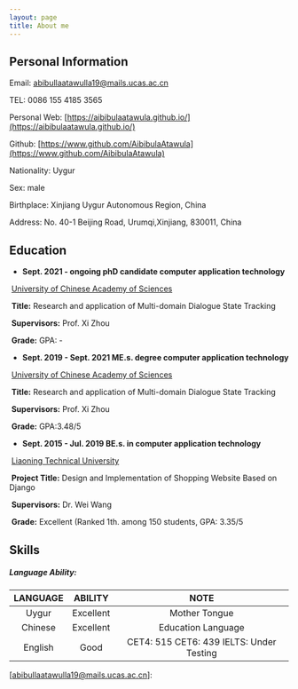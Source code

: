 ```yaml
---
layout: page
title: About me
---
```

## Personal Information

Email: abibullaatawulla19@mails.ucas.ac.cn

TEL: 0086 155 4185 3565     

Personal Web: [https://aibibulaatawula.github.io/](https://aibibulaatawula.github.io/)

Github: [https://www.github.com/AibibulaAtawula](https://www.github.com/AibibulaAtawula)

Nationality: Uygur                       

Sex: male        

Birthplace: Xinjiang Uygur Autonomous Region, China     

Address:  No. 40-1 Beijing Road, Urumqi,Xinjiang, 830011, China           

## Education

- **Sept. 2021 - ongoing         phD candidate             computer application technology**

​                                       [University of Chinese Academy of Sciences ](https://www.ucas.ac.cn)

​                                       **Title:** Research and application of Multi-domain Dialogue State Tracking

​                                       **Supervisors:**  Prof. Xi Zhou

​                                      **Grade:**   GPA: -

- **Sept. 2019 - Sept. 2021     ME.s. degree                computer application technology**                 

​                                      [University of Chinese Academy of Sciences ](https://www.ucas.ac.cn/)

​                                      **Title:** Research and application of Multi-domain Dialogue State Tracking

​                                      **Supervisors:**  Prof. Xi Zhou

​                                      **Grade:**   GPA:3.48/5

- **Sept. 2015 - Jul. 2019         BE.s. in computer application technology**       

​                                       [Liaoning Technical University ](https://www.lntu.edu.cn)

​                                       **Project Title:** Design and Implementation of Shopping Website Based on Django

​                                       **Supervisors:**  Dr. Wei Wang

​                                      **Grade:**   Excellent (Ranked 1th. among 150 students, GPA: 3.35/5

## Skills

##### Language Ability:

| LANGUAGE |  ABILITY  |                     NOTE                      |
| :------: | :-------: | :-------------------------------------------: |
|  Uygur   | Excellent |                 Mother Tongue                 |
| Chinese  | Excellent |              Education Language               |
| English  |   Good    | CET4: 515   CET6: 439    IELTS: Under Testing |







[abibullaatawulla19@mails.ucas.ac.cn]: 
